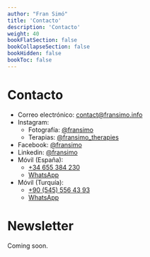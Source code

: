 ```yaml
---
author: "Fran Simó"
title: 'Contacto'
description: 'Contacto'
weight: 40
bookFlatSection: false
bookCollapseSection: false
bookHidden: false
bookToc: false
---
```

# Contacto

- Correo electrónico: [contact@fransimo.info](mailto:contact@fransimo.info)
- Instagram:
  - Fotografía: [@fransimo](https://www.instagram.com/fransimo)
  - Terapias: [@fransimo_therapies](https://www.instagram.com/fransimo_therapies/)
- Facebook: [@fransimo](https://www.facebook.com/fransimo)
- Linkedin: [@fransimo](https://www.linkedin.com/in/fransimo/)
- Móvil (España): 
  - [+34 655 384 230](tel:+34655384230)
  - [WhatsApp](https://wa.me/+34655384230)
- Móvil (Turquía):
  - [+90 (545) 556 43 93](tel:+905455564393)
  - [WhatsApp](https://wa.me/+905455564393)

# Newsletter

Coming soon.
